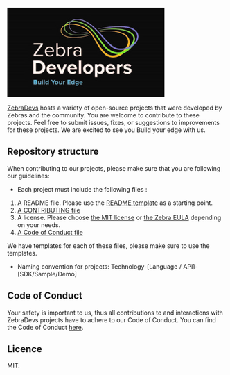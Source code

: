
![](zebra-developer-logo-github.jpg)

[ZebraDevs](https://github.com/ZebraDevs) hosts a variety of open-source projects that were developed by Zebras and the community. You are welcome to contribute to these projects. Feel free to submit issues, fixes, or suggestions to improvements for these projects.
We are excited to see you Build your edge with us.

## Repository structure
When contributing to our projects, please make sure that you are following our guidelines: 
* Each project must include the following files : 
1. A README file. Please use the [README template](README_template.md) as a starting point. 
2. [A CONTRIBUTING file](CONTRIBUTING.md)
3. A license. Please choose [the MIT license](LICENSE.txt) or [the Zebra EULA](ZEBRA_EULA_LICENSE.md) depending on your needs. 
4. [A Code of Conduct file](Code_of_Conduct.md)

We have templates for each of these files, please make sure to use the templates.
* Naming convention for projects: Technology-[Language / API]-[SDK/Sample/Demo]

## Code of Conduct
Your safety is important to us, thus all contributions to and interactions with ZebraDevs projects have to adhere to our Code of Conduct.
You can find the Code of Conduct [here](Code_of_Conduct.md).

## Licence
MIT.
